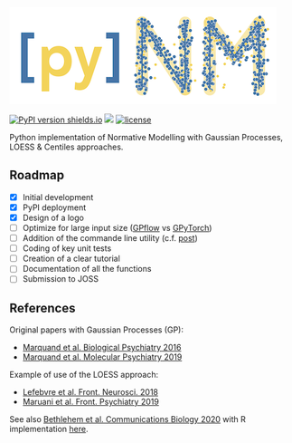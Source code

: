 ![PyNM Logo](pynm_logo.png)

[![PyPI version shields.io](https://img.shields.io/pypi/v/pynm.svg)](https://pypi.org/project/pynm/) <a href="https://travis-ci.org/ppsp-team/pynm"><img src="https://travis-ci.org/ppsp-team/pynm.svg?branch=master"></a> [![license](https://img.shields.io/badge/License-BSD%203--Clause-blue.svg)](https://opensource.org/licenses/BSD-3-Clause)

Python implementation of Normative Modelling with Gaussian Processes, LOESS & Centiles approaches.

## Roadmap

- [X] Initial development
- [X] PyPI deployment
- [X] Design of a logo
- [ ] Optimize for large input size ([GPflow](https://github.com/GPflow/GPflow) vs [GPyTorch](https://github.com/cornellius-gp/gpytorch/))
- [ ] Addition of the commande line utility (c.f. [post](https://gehrcke.de/2014/02/distributing-a-python-command-line-application/))
- [ ] Coding of key unit tests
- [ ] Creation of a clear tutorial
- [ ] Documentation of all the functions
- [ ] Submission to JOSS

## References

Original papers with Gaussian Processes (GP):
- [Marquand et al. Biological Psychiatry 2016](https://www.sciencedirect.com/science/article/pii/S0006322316000020)
- [Marquand et al. Molecular Psychiatry 2019](https://www.nature.com/articles/s41380-019-0441-1)

Example of use of the LOESS approach:
- [Lefebvre et al. Front. Neurosci. 2018](https://www.frontiersin.org/articles/10.3389/fnins.2018.00662/full)
- [Maruani et al. Front. Psychiatry 2019](https://www.frontiersin.org/articles/10.3389/fpsyt.2019.00011/full)

See also [Bethlehem et al. Communications Biology 2020](https://www.nature.com/articles/s42003-020-01212-9) with R implementation [here](https://github.com/rb643/Normative_modeling).
